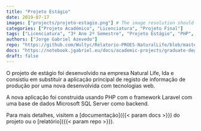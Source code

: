 ```yaml
---
title: "Projeto Estágio"
date: 2019-07-17
images: ["projects/projeto-estagio.png"] # The image resolution should be 900x500 or a proportional resolution
categories: ["Projeto Académico", "Licenciatura", "Projeto Final"]
tags: ["Licenciatura", "3º Ano 2º Semestre", "Projeto Estágio", "PHP", "Laravel", "MS SQL Server",]
authors: ["Jorge Gabriel Azevedo"]
repo: "https://github.com/Wultyc/Relatorio-PROES-NaturalLife/blob/master/Relatorio_PROES.pdf"
docs: "https://notebook.jgabriel.eu/docs/academic-projects/graduate-degree/projeto-de-estagio/"
draft: false
---
```

<!--more-->
O projeto de estágio foi desenvolvido na empresa Natural Life, lda e consistiu em substituir a aplicação principal de registo de informação de produção por uma nova desenvolvida com tecnologias web.

A nova aplicação foi construida usando PHP com o framework Laravel com uma base de dados Microsoft SQL Server como backend.

Para mais detalhes, visitem a [documentação]({{< param docs >}}) do projeto ou o [relatório]({{< param repo >}}).